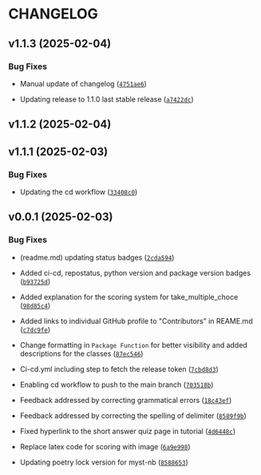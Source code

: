 # CHANGELOG


## v1.1.3 (2025-02-04)

### Bug Fixes

- Manual update of changelog
  ([`4751ae6`](https://github.com/UBC-MDS/dsci524_group13_quizit/commit/4751ae6941673c7b78210cf7633fd7e8c8b5536e))

- Updating release to 1.1.0 last stable release
  ([`a7422dc`](https://github.com/UBC-MDS/dsci524_group13_quizit/commit/a7422dc8ecaac3f2a2845de05e64b8d470c819b7))


## v1.1.2 (2025-02-04)


## v1.1.1 (2025-02-03)

### Bug Fixes

- Updating the cd workflow
  ([`33408c0`](https://github.com/UBC-MDS/dsci524_group13_quizit/commit/33408c08424424b65d29f717b0105b11ff341911))


## v0.0.1 (2025-02-03)

### Bug Fixes

- (readme.md) updating status badges
  ([`2cda594`](https://github.com/UBC-MDS/dsci524_group13_quizit/commit/2cda5944eeedd8ce3f60ccf983578998084e8dbe))

- Added ci-cd, repostatus, python version and package version badges
  ([`b93725d`](https://github.com/UBC-MDS/dsci524_group13_quizit/commit/b93725dd30afce2b2355dcb2fdaa4c362c18707b))

- Added explanation for the scoring system for take_multiple_choce
  ([`98d85c4`](https://github.com/UBC-MDS/dsci524_group13_quizit/commit/98d85c421797aed179dbecf961fe9645672fb420))

- Added links to individual GitHub profile to "Contributors" in REAME.md
  ([`c7dc9fe`](https://github.com/UBC-MDS/dsci524_group13_quizit/commit/c7dc9fef86576ba764b9ee32fd5e762cbc01dab0))

- Change formatting in `Package Function` for better visibility and added descriptions for the
  classes
  ([`87ec546`](https://github.com/UBC-MDS/dsci524_group13_quizit/commit/87ec546a4ad5c903c4eba8a7f73fa843bd5a8f85))

- Ci-cd.yml including step to fetch the release token
  ([`7cbd8d3`](https://github.com/UBC-MDS/dsci524_group13_quizit/commit/7cbd8d3f01640ac4fa9dfb2c9b99820afdee6879))

- Enabling cd workflow to push to the main branch
  ([`703518b`](https://github.com/UBC-MDS/dsci524_group13_quizit/commit/703518b53862c271318b1ca00d737982f5221fa7))

- Feedback addressed by correcting grammatical errors
  ([`18c43ef`](https://github.com/UBC-MDS/dsci524_group13_quizit/commit/18c43efc5282d04703d30125541b53445171268b))

- Feedback addressed by correcting the spelling of delimiter
  ([`8589f9b`](https://github.com/UBC-MDS/dsci524_group13_quizit/commit/8589f9bf2c8289662f09fee4faba781e353572ca))

- Fixed hyperlink to the short answer quiz page in tutorial
  ([`4d6448c`](https://github.com/UBC-MDS/dsci524_group13_quizit/commit/4d6448c0b0eef7255279d2a1f58a3d8f81534990))

- Replace latex code for scoring with image
  ([`6a9e998`](https://github.com/UBC-MDS/dsci524_group13_quizit/commit/6a9e9985c87b769126bb995805489861ddbe1d98))

- Updating poetry lock version for myst-nb
  ([`8588653`](https://github.com/UBC-MDS/dsci524_group13_quizit/commit/858865307f95fde86671b9ab25be509ecd4382fb))
